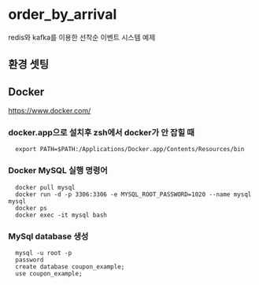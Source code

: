 # order_by_arrival

redis와 kafka를 이용한 선착순 이벤트 시스템 예제

## 환경 셋팅

## Docker

https://www.docker.com/

### docker.app으로 설치후 zsh에서 docker가 안 잡힐 때

```shell
  export PATH=$PATH:/Applications/Docker.app/Contents/Resources/bin
```

### Docker MySQL 실행 명령어

```shell
  docker pull mysql
  docker run -d -p 3306:3306 -e MYSQL_ROOT_PASSWORD=1020 --name mysql mysql
  docker ps
  docker exec -it mysql bash
```

### MySql database 생성

```shell
  mysql -u root -p
  password
  create database coupon_example;
  use coupon_example;
```
